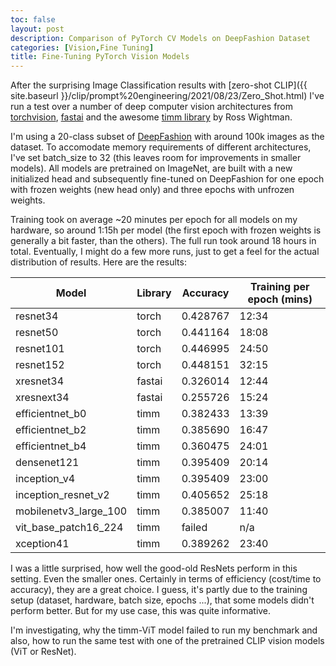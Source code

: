 ```yaml
---
toc: false
layout: post
description: Comparison of PyTorch CV Models on DeepFashion Dataset
categories: [Vision,Fine Tuning]
title: Fine-Tuning PyTorch Vision Models 
---
```

After the surprising Image Classification results with [zero-shot CLIP]({{ site.baseurl }}/clip/prompt%20engineering/2021/08/23/Zero_Shot.html)
I've run a test over a number of deep computer vision architectures from [torchvision](https://github.com/pytorch/vision/tree/main/torchvision/models), 
[fastai](https://github.com/fastai/fastai/blob/master/nbs/11_vision.models.xresnet.ipynb) and the awesome [timm library](https://github.com/rwightman/pytorch-image-models) by Ross Wightman.


I'm using a 20-class subset of [DeepFashion](http://mmlab.ie.cuhk.edu.hk/projects/DeepFashion.html) with around 100k images
as the dataset. To accomodate memory requirements of different architectures, I've set batch_size to 32 (this leaves room for improvements
in smaller models). All models are pretrained on ImageNet, are built with a new initialized head and subsequently 
fine-tuned on DeepFashion for one epoch with frozen weights (new head only) and three epochs with unfrozen weights.


Training took on average ~20 minutes per epoch for all models on my hardware, so around 1:15h per model 
(the first epoch with frozen weights is generally a bit faster, than the others). The full run took around 18 hours in total.
Eventually, I might do a few more runs, just to get a feel for the actual distribution of results. Here are the results:


| Model | Library | Accuracy | Training per epoch (mins) |
|-|-|-|-|
| resnet34 | torch | 0.428767 | 12:34 |
| resnet50 | torch | 0.441164 | 18:08 |
| resnet101 | torch | 0.446995 | 24:50 |
| resnet152 | torch | 0.448151 | 32:15 |
| xresnet34 | fastai | 0.326014 | 12:44 |
| xresnext34 | fastai | 0.255726 | 15:24 |
| efficientnet_b0 | timm | 0.382433 | 13:39 |
| efficientnet_b2 | timm | 0.385690 | 16:47 |
| efficientnet_b4 | timm | 0.360475 | 24:01 |
| densenet121 | timm | 0.395409 | 20:14 |
| inception_v4 | timm | 0.395409 | 23:00 |
| inception_resnet_v2 | timm | 0.405652 | 25:18 |
| mobilenetv3_large_100 | timm | 0.385007 | 11:40 |
| vit_base_patch16_224 | timm | failed | n/a |
| xception41 | timm | 0.389262 | 23:40 |


I was a little surprised, how well the good-old ResNets perform in this setting. Even the smaller ones.
Certainly in terms of efficiency (cost/time to accuracy), they are a great choice.
I guess, it's partly due to the training setup (dataset, hardware, batch size, epochs ...),
that some models didn't perform better. But for my use case, this was quite informative.


I'm investigating, why the timm-ViT model failed to run my benchmark and also, how to run the same
test with one of the pretrained CLIP vision models (ViT or ResNet).
